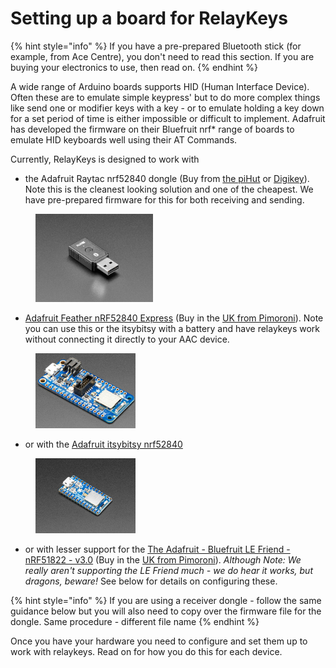 # Setting up a board for RelayKeys

{% hint style="info" %}
If you have a pre-prepared Bluetooth stick (for example, from Ace Centre), you don't need to read this section. If you are buying your electronics to use, then read on.&#x20;
{% endhint %}

A wide range of Arduino boards supports HID (Human Interface Device). Often these are to emulate simple keypress' but to do more complex things like send one or modifier keys with a key - or to emulate holding a key down for a set period of time is either impossible or difficult to implement. Adafruit has developed the firmware on their Bluefruit nrf\* range of boards to emulate HID keyboards well using their AT Commands.

Currently, RelayKeys is designed to work with&#x20;

* the Adafruit Raytac nrf52840 dongle  (Buy from [the piHut](https://thepihut.com/products/nrf52840-usb-key-with-tinyuf2-bootloader-bluetooth-low-energy-mdbt50q-rx) or [Digikey](https://www.digikey.co.uk/en/products/detail/adafruit-industries-llc/5199/15189159?s=N4IgTCBcDaILIBEBCAVArABgIoFoBKAGiALoC%2BQA)). Note this is the cleanest looking solution and one of the cheapest. We have pre-prepared firmware for this for both receiving and sending.&#x20;

<figure><img src="../../.gitbook/assets/image.png" alt="" width="188"><figcaption></figcaption></figure>

* [Adafruit Feather nRF52840 Express](https://www.adafruit.com/product/4062) (Buy in the [UK from Pimoroni](https://shop.pimoroni.com/products/adafruit-feather-nrf52840-express)). Note you can use this or the itsybitsy with a battery and have relaykeys work without connecting it directly to your AAC device.&#x20;

<figure><img src="../../.gitbook/assets/image (2).png" alt="" width="160"><figcaption></figcaption></figure>

* or with the [Adafruit itsybitsy nrf52840 ](https://www.adafruit.com/product/4481)

<figure><img src="../../.gitbook/assets/image (3).png" alt="" width="160"><figcaption></figcaption></figure>

* or with lesser support for the [The Adafruit - Bluefruit LE Friend - nRF51822 - v3.0](https://www.adafruit.com/product/2267) (Buy in the [UK from Pimoroni](https://shop.pimoroni.com/products/adafruit-bluefruit-le-friend-ble-4-0-nrf51822-v1-0#description)). _Although Note: We really aren't supporting the LE Friend much - we do hear it works, but dragons, beware!_ See below for details on configuring these.

{% hint style="info" %}
If you are using a receiver dongle - follow the same guidance below but you will also need to copy over the firmware file for the dongle. Same procedure - different file name
{% endhint %}

Once you have your hardware you need to configure and set them up to work with relaykeys. Read on for how you do this for each device.&#x20;
